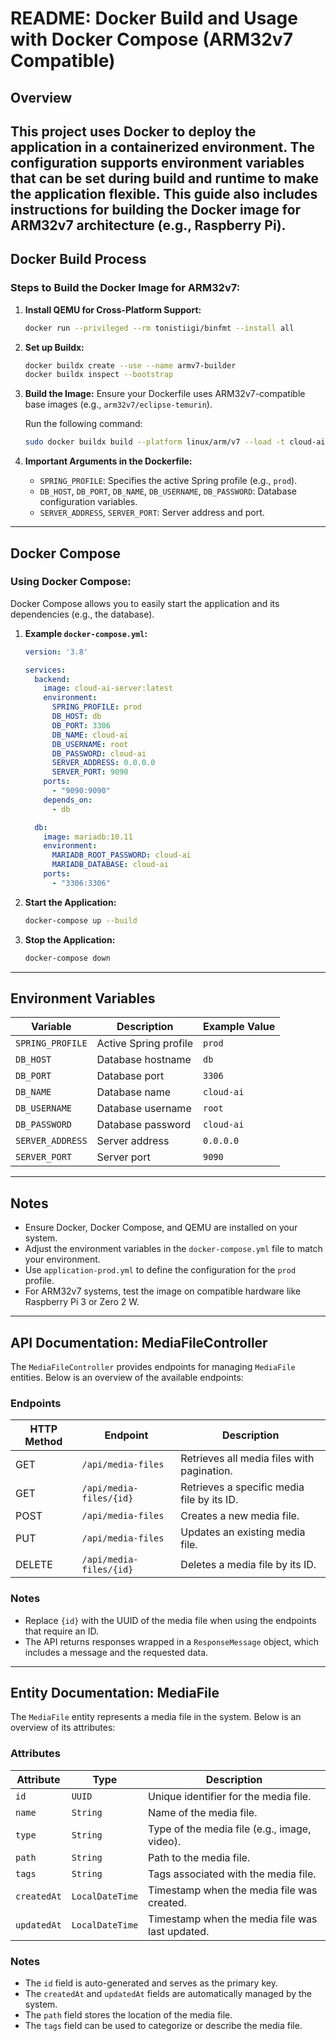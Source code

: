 # README: Docker Build and Usage with Docker Compose (ARM32v7 Compatible)

## Overview
This project uses Docker to deploy the application in a containerized environment. The configuration supports environment variables that can be set during build and runtime to make the application flexible. This guide also includes instructions for building the Docker image for ARM32v7 architecture (e.g., Raspberry Pi).
---

## Docker Build Process

### Steps to Build the Docker Image for ARM32v7:

1. **Install QEMU for Cross-Platform Support:**
   ```bash
   docker run --privileged --rm tonistiigi/binfmt --install all
   ```

2. **Set up Buildx:**
   ```bash
   docker buildx create --use --name armv7-builder
   docker buildx inspect --bootstrap
   ```

3. **Build the Image:**
   Ensure your Dockerfile uses ARM32v7-compatible base images (e.g., `arm32v7/eclipse-temurin`).

   Run the following command:
   ```bash
   sudo docker buildx build --platform linux/arm/v7 --load -t cloud-ai-server:latest -f Dockerfile.server .
   ```

4. **Important Arguments in the Dockerfile:**
   - `SPRING_PROFILE`: Specifies the active Spring profile (e.g., `prod`).
   - `DB_HOST`, `DB_PORT`, `DB_NAME`, `DB_USERNAME`, `DB_PASSWORD`: Database configuration variables.
   - `SERVER_ADDRESS`, `SERVER_PORT`: Server address and port.

---

## Docker Compose

### Using Docker Compose:
Docker Compose allows you to easily start the application and its dependencies (e.g., the database).

1. **Example `docker-compose.yml`:**
   ```yaml
   version: '3.8'

   services:
     backend:
       image: cloud-ai-server:latest
       environment:
         SPRING_PROFILE: prod
         DB_HOST: db
         DB_PORT: 3306
         DB_NAME: cloud-ai
         DB_USERNAME: root
         DB_PASSWORD: cloud-ai
         SERVER_ADDRESS: 0.0.0.0
         SERVER_PORT: 9090
       ports:
         - "9090:9090"
       depends_on:
         - db

     db:
       image: mariadb:10.11
       environment:
         MARIADB_ROOT_PASSWORD: cloud-ai
         MARIADB_DATABASE: cloud-ai
       ports:
         - "3306:3306"
   ```

2. **Start the Application:**
   ```bash
   docker-compose up --build
   ```

3. **Stop the Application:**
   ```bash
   docker-compose down
   ```

---

## Environment Variables

| Variable         | Description                          | Example Value      |
|------------------|--------------------------------------|--------------------|
| `SPRING_PROFILE` | Active Spring profile               | `prod`             |
| `DB_HOST`        | Database hostname                   | `db`               |
| `DB_PORT`        | Database port                       | `3306`             |
| `DB_NAME`        | Database name                       | `cloud-ai`         |
| `DB_USERNAME`    | Database username                   | `root`             |
| `DB_PASSWORD`    | Database password                   | `cloud-ai`         |
| `SERVER_ADDRESS` | Server address                      | `0.0.0.0`          |
| `SERVER_PORT`    | Server port                         | `9090`             |

---

## Notes
- Ensure Docker, Docker Compose, and QEMU are installed on your system.
- Adjust the environment variables in the `docker-compose.yml` file to match your environment.
- Use `application-prod.yml` to define the configuration for the `prod` profile.
- For ARM32v7 systems, test the image on compatible hardware like Raspberry Pi 3 or Zero 2 W.

---

## API Documentation: MediaFileController

The `MediaFileController` provides endpoints for managing `MediaFile` entities. Below is an overview of the available endpoints:

### Endpoints

| HTTP Method | Endpoint                | Description                                |
|-------------|-------------------------|--------------------------------------------|
| GET         | `/api/media-files`      | Retrieves all media files with pagination. |
| GET         | `/api/media-files/{id}` | Retrieves a specific media file by its ID. |
| POST        | `/api/media-files`      | Creates a new media file.                  |
| PUT         | `/api/media-files`      | Updates an existing media file.            |
| DELETE      | `/api/media-files/{id}` | Deletes a media file by its ID.            |

### Notes
- Replace `{id}` with the UUID of the media file when using the endpoints that require an ID.
- The API returns responses wrapped in a `ResponseMessage` object, which includes a message and the requested data.

---

## Entity Documentation: MediaFile

The `MediaFile` entity represents a media file in the system. Below is an overview of its attributes:

### Attributes

| Attribute   | Type            | Description                                 |
|-------------|-----------------|---------------------------------------------|
| `id`        | `UUID`          | Unique identifier for the media file.       |
| `name`      | `String`        | Name of the media file.                     |
| `type`      | `String`        | Type of the media file (e.g., image, video).|
| `path`      | `String`        | Path to the media file.                     |
| `tags`      | `String`        | Tags associated with the media file.        |
| `createdAt` | `LocalDateTime` | Timestamp when the media file was created.  |
| `updatedAt` | `LocalDateTime` | Timestamp when the media file was last updated. |

### Notes
- The `id` field is auto-generated and serves as the primary key.
- The `createdAt` and `updatedAt` fields are automatically managed by the system.
- The `path` field stores the location of the media file.
- The `tags` field can be used to categorize or describe the media file.

